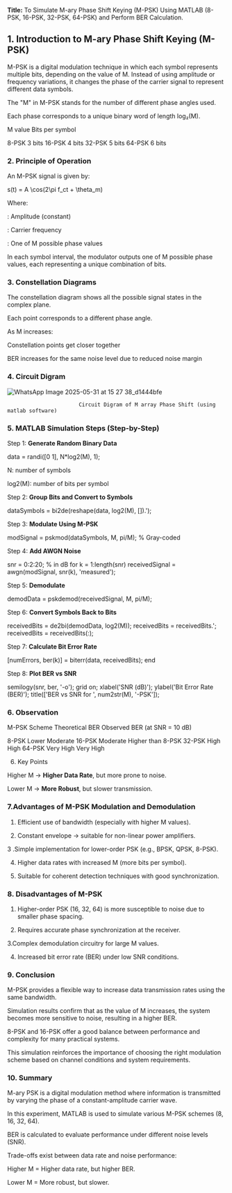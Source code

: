 

**Title:** To Simulate M-ary Phase Shift Keying (M-PSK) Using MATLAB (8-PSK, 16-PSK, 32-PSK, 64-PSK) and Perform BER Calculation.
## 1. Introduction to M-ary Phase Shift Keying (M-PSK)

M-PSK is a digital modulation technique in which each symbol represents multiple bits, depending on the value of M. Instead of using amplitude or frequency variations, it changes the phase of the carrier signal to represent different data symbols.

The "M" in M-PSK stands for the number of different phase angles used.

Each phase corresponds to a unique binary word of length log₂(M).


M value	Bits per symbol

8-PSK	3 bits
16-PSK	4 bits
32-PSK	5 bits
64-PSK	6 bits

### 2. Principle of Operation

An M-PSK signal is given by:

s(t) = A \cos(2\pi f_ct + \theta_m)

Where:

: Amplitude (constant)

: Carrier frequency

: One of M possible phase values


In each symbol interval, the modulator outputs one of M possible phase values, each representing a unique combination of bits.


### 3. Constellation Diagrams

The constellation diagram shows all the possible signal states in the complex plane.

Each point corresponds to a different phase angle.

As M increases:

Constellation points get closer together

BER increases for the same noise level due to reduced noise margin
### 4. Circuit Digram 
![WhatsApp Image 2025-05-31 at 15 27 38_d1444bfe](https://github.com/user-attachments/assets/4319738d-27a6-4a63-9ede-96625dcf59b8)



                           Circuit Digram of M array Phase Shift (using matlab software)


### 5. MATLAB Simulation Steps (Step-by-Step)

 Step 1: **Generate Random Binary Data**

data = randi([0 1], N*log2(M), 1);

N: number of symbols

log2(M): number of bits per symbol

 Step 2: **Group Bits and Convert to Symbols**

dataSymbols = bi2de(reshape(data, log2(M), []).');

Step 3: **Modulate Using M-PSK**

modSignal = pskmod(dataSymbols, M, pi/M);  % Gray-coded

 Step 4: **Add AWGN Noise**

snr = 0:2:20; % in dB
for k = 1:length(snr)
    receivedSignal = awgn(modSignal, snr(k), 'measured');

Step 5: **Demodulate**

demodData = pskdemod(receivedSignal, M, pi/M);

 Step 6: **Convert Symbols Back to Bits**

receivedBits = de2bi(demodData, log2(M));
    receivedBits = receivedBits.';
    receivedBits = receivedBits(:);

 Step 7: **Calculate Bit Error Rate**

[numErrors, ber(k)] = biterr(data, receivedBits);
end

 Step 8: **Plot BER vs SNR**

semilogy(snr, ber, '-o');
grid on;
xlabel('SNR (dB)');
ylabel('Bit Error Rate (BER)');
title(['BER vs SNR for ', num2str(M), '-PSK']);

 ### 6. Observation

M-PSK Scheme	Theoretical BER	Observed BER (at SNR = 10 dB)

8-PSK	Lower	Moderate
16-PSK	Moderate	Higher than 8-PSK
32-PSK	High	High
64-PSK	Very High	Very High

6. Key Points

 Higher M → **Higher Data Rate**, but more prone to noise.

Lower M → **More Robust**, but slower transmission.
### 7.Advantages of M-PSK Modulation and Demodulation

1. Efficient use of bandwidth (especially with higher M values).

2. Constant envelope → suitable for non-linear power amplifiers.

3 .Simple implementation for lower-order PSK (e.g., BPSK, QPSK, 8-PSK).

4. Higher data rates with increased M (more bits per symbol).

5. Suitable for coherent detection techniques with good synchronization.

### 8. Disadvantages of M-PSK

1. Higher-order PSK (16, 32, 64) is more susceptible to noise due to smaller phase spacing.

2. Requires accurate phase synchronization at the receiver.

3.Complex demodulation circuitry for large M values.

4. Increased bit error rate (BER) under low SNR conditions.

 ### 9. Conclusion

M-PSK provides a flexible way to increase data transmission rates using the same bandwidth.

Simulation results confirm that as the value of M increases, the system becomes more sensitive to noise, resulting in a higher BER.

8-PSK and 16-PSK offer a good balance between performance and complexity for many practical systems.

This simulation reinforces the importance of choosing the right modulation scheme based on channel conditions and system requirements.
### 10. Summary

M-ary PSK is a digital modulation method where information is transmitted by varying the phase of a constant-amplitude carrier wave.

In this experiment, MATLAB is used to simulate various M-PSK schemes (8, 16, 32, 64).

BER is calculated to evaluate performance under different noise levels (SNR).

Trade-offs exist between data rate and noise performance:

Higher M = Higher data rate, but higher BER.

Lower M = More robust, but slower.



